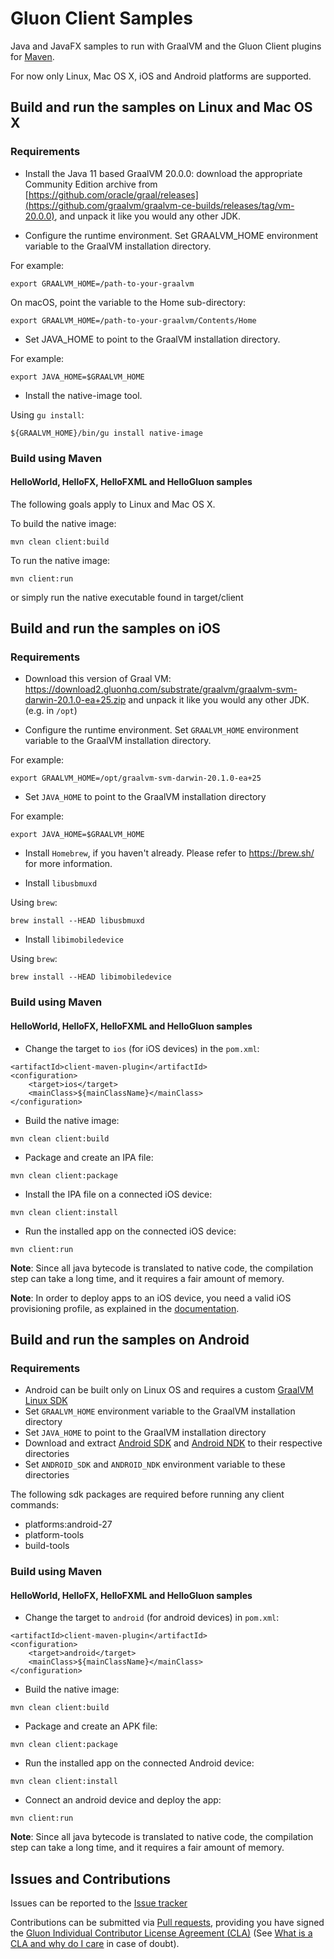 # Gluon Client Samples

Java and JavaFX samples to run with GraalVM and the Gluon Client plugins for [Maven](https://github.com/gluonhq/client-maven-plugin/).

For now only Linux, Mac OS X, iOS and Android platforms are supported. 

## Build and run the samples on Linux and Mac OS X

### Requirements

* Install the Java 11 based GraalVM 20.0.0: download the appropriate Community Edition archive from [https://github.com/oracle/graal/releases](https://github.com/graalvm/graalvm-ce-builds/releases/tag/vm-20.0.0), and unpack it like you would any other JDK.

* Configure the runtime environment. Set GRAALVM_HOME environment variable to the GraalVM installation directory.

For example:

    export GRAALVM_HOME=/path-to-your-graalvm

On macOS, point the variable to the Home sub-directory:

    export GRAALVM_HOME=/path-to-your-graalvm/Contents/Home

*  Set JAVA_HOME to point to the GraalVM installation directory.

For example:

    export JAVA_HOME=$GRAALVM_HOME

* Install the native-image tool.

Using `gu install`:
    
    ${GRAALVM_HOME}/bin/gu install native-image


### Build using Maven

#### HelloWorld, HelloFX, HelloFXML and HelloGluon samples

The following goals apply to Linux and Mac OS X.

To build the native image:

    mvn clean client:build

To run the native image:

    mvn client:run

or simply run the native executable found in target/client

## Build and run the samples on iOS

### Requirements

* Download this version of Graal VM: https://download2.gluonhq.com/substrate/graalvm/graalvm-svm-darwin-20.1.0-ea+25.zip and unpack it like you would any other JDK. (e.g. in `/opt`)

* Configure the runtime environment. Set `GRAALVM_HOME` environment variable to the GraalVM installation directory.

For example:

    export GRAALVM_HOME=/opt/graalvm-svm-darwin-20.1.0-ea+25

* Set `JAVA_HOME` to point to the GraalVM installation directory

For example:

    export JAVA_HOME=$GRAALVM_HOME

* Install `Homebrew`, if you haven't already. Please refer to https://brew.sh/ for more information.

* Install `libusbmuxd`

Using `brew`:

    brew install --HEAD libusbmuxd

* Install `libimobiledevice`

Using `brew`:

    brew install --HEAD libimobiledevice

### Build using Maven

#### HelloWorld, HelloFX, HelloFXML and HelloGluon samples


* Change the target to `ios` (for iOS devices) in the `pom.xml`:

```
<artifactId>client-maven-plugin</artifactId>
<configuration>
    <target>ios</target>
    <mainClass>${mainClassName}</mainClass>
</configuration>
```

* Build the native image:

```
mvn clean client:build
```

* Package and create an IPA file:

```
mvn clean client:package
```

* Install the IPA file on a connected iOS device:

```
mvn clean client:install
```

* Run the installed app on the connected iOS device:

```
mvn client:run
```

**Note**: Since all java bytecode is translated to native code, the compilation step can take a long time, and it requires a fair amount of memory.

**Note**: In order to deploy apps to an iOS device, you need a valid iOS provisioning profile, as explained in the [documentation](https://docs.gluonhq.com/client/#_ios_deployment).

## Build and run the samples on Android

### Requirements

* Android can be built only on Linux OS and requires a custom [GraalVM Linux SDK](http://download2.gluonhq.com/substrate/graalvm/graalvm-svm-linux-20.1.0-ea+25.zip)
* Set `GRAALVM_HOME` environment variable to the GraalVM installation directory
* Set `JAVA_HOME` to point to the GraalVM installation directory
* Download and extract [Android SDK](https://developer.android.com/studio/#command-tools) and [Android NDK](https://developer.android.com/ndk/downloads/) to their respective directories
* Set `ANDROID_SDK` and `ANDROID_NDK` environment variable to these directories
  
The following sdk packages are required before running any client commands:

* platforms:android-27
* platform-tools
* build-tools

### Build using Maven

#### HelloWorld, HelloFX, HelloFXML and HelloGluon samples

* Change the target to `android` (for android devices) in `pom.xml`:

```
<artifactId>client-maven-plugin</artifactId>
<configuration>
    <target>android</target>
    <mainClass>${mainClassName}</mainClass>
</configuration>
```

* Build the native image:

```
mvn clean client:build
```

* Package and create an APK file:

```
mvn clean client:package
```

* Run the installed app on the connected Android device:

```
mvn clean client:install
```

* Connect an android device and deploy the app:

```
mvn client:run
```

**Note**: Since all java bytecode is translated to native code, the compilation step can take a long time, and it requires a fair amount of memory.

## Issues and Contributions ##

Issues can be reported to the [Issue tracker](https://github.com/gluonhq/client-samples/issues)

Contributions can be submitted via [Pull requests](https://github.com/gluonhq/client-samples/pulls), 
providing you have signed the [Gluon Individual Contributor License Agreement (CLA)](https://docs.google.com/forms/d/16aoFTmzs8lZTfiyrEm8YgMqMYaGQl0J8wA0VJE2LCCY) 
(See [What is a CLA and why do I care](https://www.clahub.com/pages/why_cla) in case of doubt).
